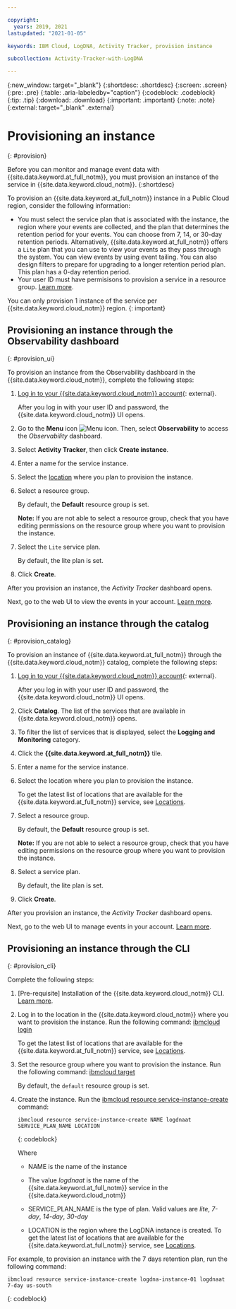 ```yaml
---

copyright:
  years: 2019, 2021
lastupdated: "2021-01-05"

keywords: IBM Cloud, LogDNA, Activity Tracker, provision instance

subcollection: Activity-Tracker-with-LogDNA

---
```


{:new_window: target="_blank"}
{:shortdesc: .shortdesc}
{:screen: .screen}
{:pre: .pre}
{:table: .aria-labeledby="caption"}
{:codeblock: .codeblock}
{:tip: .tip}
{:download: .download}
{:important: .important}
{:note: .note}
{:external: target="_blank" .external}


# Provisioning an instance
{: #provision}

Before you can monitor and manage event data with {{site.data.keyword.at_full_notm}}, you must provision an instance of the service in {{site.data.keyword.cloud_notm}}.
{:shortdesc}

To provision an {{site.data.keyword.at_full_notm}} instance in a Public Cloud region, consider the following information:
* You must select the service plan that is associated with the instance, the region where your events are collected, and the plan that determines the retention period for your events. You can choose from 7, 14, or 30-day retention periods. Alternatively, {{site.data.keyword.at_full_notm}} offers a `Lite` plan that you can use to view your events as they pass through the system. You can view events by using event tailing. You can also design filters to prepare for upgrading to a longer retention period plan. This plan has a 0-day retention period.
* Your user ID must have permisisons to provision a service in a resource group. [Learn more](/docs/services/Activity-Tracker-with-LogDNA?topic=Activity-Tracker-with-LogDNA-iam#groups).


You can only provision 1 instance of the service per {{site.data.keyword.cloud_notm}} region.
{: important}

## Provisioning an instance through the Observability dashboard
{: #provision_ui}

To provision an instance from the Observability dashboard in the {{site.data.keyword.cloud_notm}}, complete the following steps:

1. [Log in to your {{site.data.keyword.cloud_notm}} account](https://cloud.ibm.com/login){: external}.

	After you log in with your user ID and password, the {{site.data.keyword.cloud_notm}} UI opens.

2. Go to the **Menu** icon ![Menu icon](../icons/icon_hamburger.svg). Then, select **Observability** to access the *Observability* dashboard.

3. Select **Activity Tracker**, then click **Create instance**. 

4. Enter a name for the service instance.

5. Select the [location](/docs/services/Activity-Tracker-with-LogDNA?topic=Activity-Tracker-with-LogDNA-regions) where you plan to provision the instance. 

6. Select a resource group. 

    By default, the **Default** resource group is set.

    **Note:** If you are not able to select a resource group, check that you have editing permissions on the resource group where you want to provision the instance.

7. Select the `Lite` service plan. 

    By default, the lite plan is set.

8. Click **Create**.

After you provision an instance, the *Activity Tracker* dashboard opens. 

Next, go to the web UI to view the events in your account. [Learn more](/docs/services/Activity-Tracker-with-LogDNA?topic=Activity-Tracker-with-LogDNA-view_events).



## Provisioning an instance through the catalog
{: #provision_catalog}

To provision an instance of {{site.data.keyword.at_full_notm}} through the {{site.data.keyword.cloud_notm}} catalog, complete the following steps:

1. [Log in to your {{site.data.keyword.cloud_notm}} account](https://cloud.ibm.com/login){: external}.

	After you log in with your user ID and password, the {{site.data.keyword.cloud_notm}} UI opens.

2. Click **Catalog**. The list of the services that are available in {{site.data.keyword.cloud_notm}} opens.

3. To filter the list of services that is displayed, select the **Logging and Monitoring** category.

4. Click the **{{site.data.keyword.at_full_notm}}** tile. 

5. Enter a name for the service instance.

6. Select the location where you plan to provision the instance. 

    To get the latest list of locations that are available for the {{site.data.keyword.at_full_notm}} service, see [Locations](/docs/services/Activity-Tracker-with-LogDNA?topic=Activity-Tracker-with-LogDNA-regions).

7. Select a resource group. 

    By default, the **Default** resource group is set.

    **Note:** If you are not able to select a resource group, check that you have editing permissions on the resource group where you want to provision the instance.

8. Select a service plan. 

    By default, the lite plan is set.

9. Click **Create**.

After you provision an instance, the *Activity Tracker* dashboard opens. 

Next, go to the web UI to manage events in your account. [Learn more](/docs/services/Activity-Tracker-with-LogDNA?topic=Activity-Tracker-with-LogDNA-launch#launch).


## Provisioning an instance through the CLI
{: #provision_cli}

Complete the following steps:

1. [Pre-requisite] Installation of the {{site.data.keyword.cloud_notm}} CLI. [Learn more](/docs/cli?topic=cli-install-ibmcloud-cli).

2. Log in to the location in the {{site.data.keyword.cloud_notm}} where you want to provision the instance. Run the following command: [ibmcloud login](/docs/cli?topic=cli-ibmcloud_cli#ibmcloud_login)

    To get the latest list of locations that are available for the {{site.data.keyword.at_full_notm}} service, see [Locations](/docs/services/Activity-Tracker-with-LogDNA?topic=Activity-Tracker-with-LogDNA-regions).

3. Set the resource group where you want to provision the instance. Run the following command: [ibmcloud target](/docs/cli?topic=cli-ibmcloud_cli#ibmcloud_target)

    By default, the `default` resource group is set.

4. Create the instance. Run the [ibmcloud resource service-instance-create](/docs/cli?topic=cli-ibmcloud_commands_resource#ibmcloud_resource_service_instance_create) command:

    ```
    ibmcloud resource service-instance-create NAME logdnaat SERVICE_PLAN_NAME LOCATION
    ```
    {: codeblock}

    Where

    * NAME is the name of the instance

    * The value *logdnaat* is the name of the {{site.data.keyword.at_full_notm}} service in the {{site.data.keyword.cloud_notm}}

    * SERVICE_PLAN_NAME is the type of plan. Valid values are *lite*, *7-day*, *14-day*, *30-day*
    
    * LOCATION is the region where the LogDNA instance is created. To get the latest list of locations that are available for the {{site.data.keyword.at_full_notm}} service, see [Locations](/docs/services/Activity-Tracker-with-LogDNA?topic=Activity-Tracker-with-LogDNA-regions).

    
For example, to provision an instance with the 7 days retention plan, run the following command:

```
ibmcloud resource service-instance-create logdna-instance-01 logdnaat 7-day us-south
```
{: codeblock}

